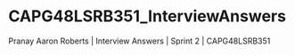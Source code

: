 # CAPG48LSRB351_InterviewAnswers
Pranay Aaron Roberts | Interview Answers | Sprint 2 | CAPG48LSRB351 
